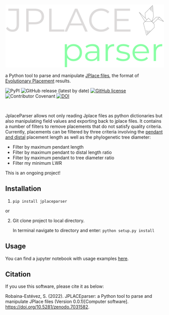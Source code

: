 ![logo](assets/logo.png)

a Python tool to parse and manipulate [JPlace files](https://journals.plos.org/plosone/article?id=10.1371/journal.pone.0031009), the format of [Evolutionary Placement](https://arxiv.org/abs/0911.2852) results.

![PyPI](https://img.shields.io/pypi/v/jplaceparser)
![GitHub release (latest by date)](https://img.shields.io/github/v/release/Robaina/Jplaceparser)
[![GitHub license](https://img.shields.io/github/license/Robaina/Jplaceparser)](https://github.com/Robaina/Jplaceparser/blob/master/LICENSE)
![Contributor Covenant](https://img.shields.io/badge/Contributor%20Covenant-v2.0%20adopted-ff69b4)
[![DOI](https://zenodo.org/badge/428328886.svg)](https://zenodo.org/badge/latestdoi/428328886)

<br>

JplaceParser allows not only reading Jplace files as python dictionaries but also manipulating field values and exporting back to jplace files. It contains a number of filters to remove placements that do not satisfy quality criteria. Currently, placements can be filtered by three criteria involving the [pendant and distal](https://github.com/lczech/gappa/wiki/Subcommand:-assign#automatic-ratio-example) placement length as well as the phylogenetic tree diameter:

* Filter by maximum pendant length
* Filter by maximum pendant to distal length ratio
* Filter by maximum pendant to tree diameter ratio
* Filter my minimum LWR

This is an ongoing project!

## Installation
1. ```pip install jplaceparser```

or

2. Git clone project to local directory.

   In terminal navigate to directory and enter: ```python setup.py install```

## Usage

You can find a jupyter notebook with usage examples [here](examples/examples.ipynb).

## Citation

If you use this software, please cite it as below:

Robaina-Estévez, S. (2022). JPLACEparser: a Python tool to parse and manipulate JPlace files (Version 0.0.1)[Computer software]. https://doi.org/10.5281/zenodo.7031582.

